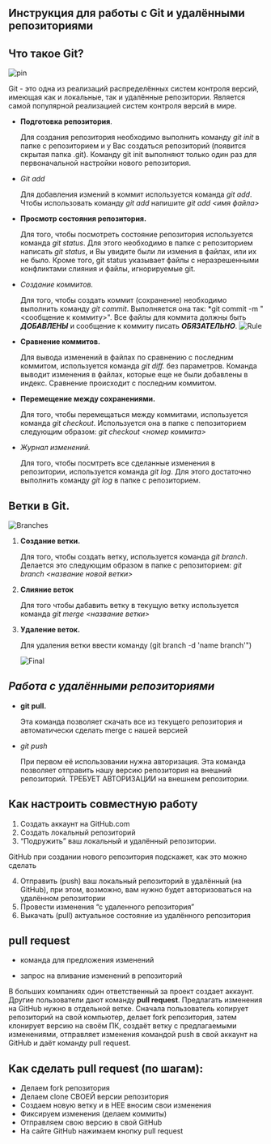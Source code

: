## **Инструкция для работы с Git и удалёнными репозиториями**

## Что такое Git? 
![pin](https://www.jambit.com/site/assets/files/9997/git-logo.-squarebig.jpg)

Git - это одна из реализаций распределённых систем контроля версий, имеющая как и локальные, так и удалённые репозитории. Является самой популярной реализацией систем контроля версий в мире.

* **Подготовка репозитория**.

    Для создания репозитория необходимо выполнить команду *git init*  в папке с репозиторием и у Вас создаться репозиторий (появится скрытая папка .git). Команду git init выполняют только один раз для первоначальной настройки нового репозитория.


* *Git add*

    Для добавления измений в коммит используется команда *git add*. Чтобы использовать команду *git add* напишите *git add <имя файла>*

* **Просмотр состояния репозитория.**

    Для того, чтобы посмотреть состояние репозитория используется команда *git status*. Для этого необходимо в папке с репозиторием написать *git status*, и Вы увидите были ли измения в файлах, или их не было. Кроме того, git status указывает файлы с неразрешенными конфликтами слияния и
файлы, игнорируемые git.
    
* *Создание коммитов.*

    Для того, чтобы создать коммит (сохранение) необходимо выполнить команду *git commit*. Выполняется она так: *git commit -m "<сообщение к коммиту>". Все файлы для коммита должны быть ***ДОБАВЛЕНЫ*** и сообщение к коммиту писать ***ОБЯЗАТЕЛЬНО***.
    ![Rule](https://miro.medium.com/max/3200/1*rq7wkUmyGEyRoNx2SDWaIw.jpeg)

 * **Сравнение коммитов.**

    Для вывода изменений в файлах по сравнению с последним коммитом, используется команда *git diff.* без параметров. Команда выводит изменения в файлах, которые еще не были добавлены в индекс. Сравнение происходит с последним коммитом.

* **Перемещение между сохранениями.**

    Для того, чтобы перемещаться между коммитами, используется команда *git checkout*. Используется она в папке с пепозиторием следующим образом: *git checkout <номер коммита>*

* *Журнал изменений.*

    Для того, чтобы посмтреть все сделанные изменения в репозитории, используется команда *git log*. Для этого достаточно выполнить команду *git log* в папке с репозиторием.

## **Ветки в Git.**
![Branches](https://www.rahulpnath.com/static/06b69306e26ee12ed526670c6f6487e5/ad63e/git_featurebranch_workflow.png)

1. **Создание ветки.**

    Для того, чтобы создать ветку, используется команда *git branch*. Делается это следующим образом в папке с репозиторием: *git branch <название новой ветки>*

2. **Слияние веток**

    Для того чтобы дабавить ветку в текущую ветку используется команда *git merge <название ветки>*

3. **Удаление веток.**

    Для удаления ветки ввести команду (git branch -d 'name branch'")
    
    ![Final](https://avatars.mds.yandex.net/i?id=5dbe3014f6292c6ca5182f066ca53d73-4987522-images-thumbs&n=13)
    
    
    
    
    
 ## *Работа с удалёнными репозиториями*



* **git pull.**

    Эта команда позволяет скачать все из текущего репозитория и автоматически сделать merge с нашей версией

* *git push*

    При первом её использовании нужна авторизация.
Эта команда позволяет отправить нашу версию репозитория на внешний репозиторий. ТРЕБУЕТ АВТОРИЗАЦИИ на внешнем репозитории.

## Как настроить совместную работу

1. Создать аккаунт на GitHub.com
2. Создать локальный репозиторий
3. “Подружить” ваш локальный и удалённый репозитории. 
    
GitHub при создании нового репозитория подскажет, как это можно сделать
    
4. Отправить (push) ваш локальный репозиторий в удалённый (на GitHub), при этом, возможно, вам нужно будет авторизоваться на удалённом репозитории
5. Провести изменения “с удаленного репозитория”
6. Выкачать (pull) актуальное состояние из удалённого репозитория

## **pull request**

- команда для предложения изменений 

- запрос на вливание изменений в репозиторий

В больших компаниях один ответственный за проект создает аккаунт. Другие пользователи дают команду **pull request**. Предлагать изменения на GitHub нужно в отдельной ветке. 
Сначала пользователь копирует репозиторий на свой компьютер, делает fork репозитория, затем клонирует версию на своём ПК, создаёт ветку с предлагаемыми изменениями, отправляет изменения командой push в свой аккаунт на GitHub и даёт команду pull request.

 ## Как сделать **pull request** (по шагам): 
* Делаем fork репозитория
* Делаем clone СВОЕЙ версии репозитория
* Создаем новую ветку и в НЕЕ вносим свои изменения
* Фиксируем изменения (делаем коммиты)
* Отправляем свою версию в свой GitHub
* На сайте GitHub нажимаем кнопку pull request
